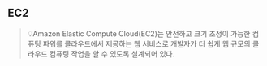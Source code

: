 ## EC2
> 💡Amazon Elastic Compute Cloud(EC2)는 안전하고 크기 조정이 가능한 컴퓨팅 파워를 클라우드에서 제공하는 웹 서비스로 개발자가 더 쉽게 웹 규모의 클라우드 컴퓨팅 작업을 할 수 있도록 설계되어 있다.

